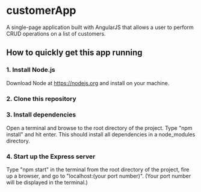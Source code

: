# customerApp

A single-page application built with AngularJS that allows a user to perform
CRUD operations on a list of customers.

## How to quickly get this app running

### 1. Install Node.js

Download Node at <https://nodejs.org> and install on your machine.

### 2. Clone this repository

### 3. Install dependencies

Open a terminal and browse to the root directory of the project.  Type
"npm install" and hit enter.  This should install all dependencies in a
node_modules directory.

### 4. Start up the Express server

Type "npm start" in the terminal from the root directory of the project,
fire up a browser, and go to "localhost:(your port number)". (Your port number
will be displayed in the terminal.)
